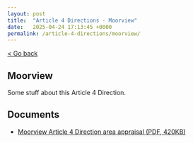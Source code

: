 ```yaml
---
layout: post
title:  "Article 4 Directions - Moorview"
date:   2025-04-24 17:13:45 +0000
permalink: /article-4-directions/moorview/
---
```


[< Go back](/article-4-directions/)

Moorview
--------

Some stuff about this Article 4 Direction.

Documents
----------------------

* [Moorview Article 4 Direction area appraisal (PDF, 420KB)](#)
